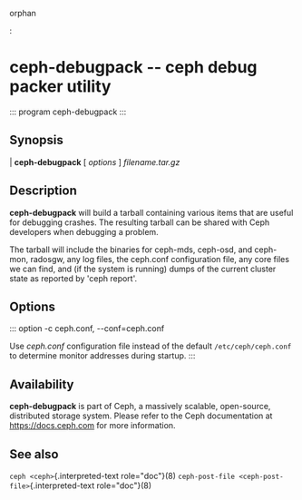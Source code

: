 orphan

:   

# ceph-debugpack \-- ceph debug packer utility

::: program
ceph-debugpack
:::

## Synopsis

| **ceph-debugpack** \[ *options* \] *filename.tar.gz*

## Description

**ceph-debugpack** will build a tarball containing various items that
are useful for debugging crashes. The resulting tarball can be shared
with Ceph developers when debugging a problem.

The tarball will include the binaries for ceph-mds, ceph-osd, and
ceph-mon, radosgw, any log files, the ceph.conf configuration file, any
core files we can find, and (if the system is running) dumps of the
current cluster state as reported by \'ceph report\'.

## Options

::: option
-c ceph.conf, \--conf=ceph.conf

Use *ceph.conf* configuration file instead of the default
`/etc/ceph/ceph.conf` to determine monitor addresses during startup.
:::

## Availability

**ceph-debugpack** is part of Ceph, a massively scalable, open-source,
distributed storage system. Please refer to the Ceph documentation at
<https://docs.ceph.com> for more information.

## See also

`ceph <ceph>`{.interpreted-text role="doc"}(8)
`ceph-post-file <ceph-post-file>`{.interpreted-text role="doc"}(8)
